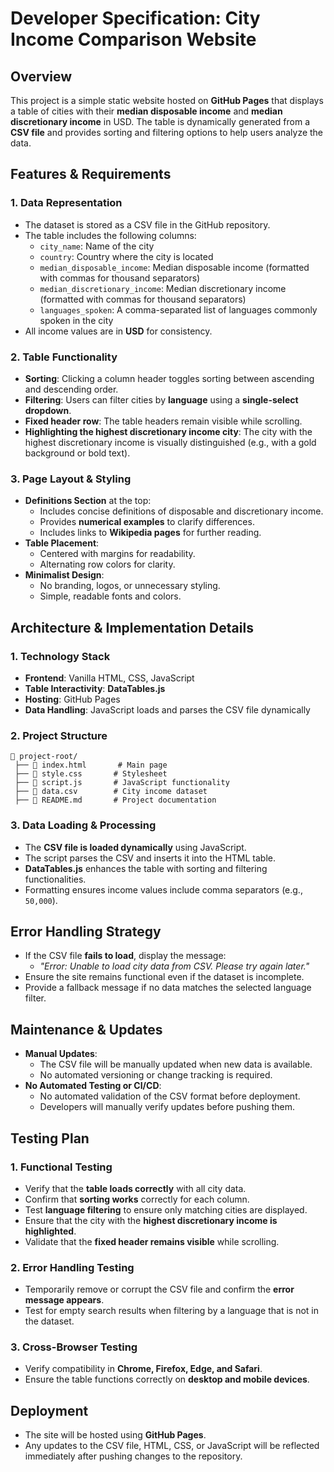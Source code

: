 # Developer Specification: City Income Comparison Website

## Overview
This project is a simple static website hosted on **GitHub Pages** that displays a table of cities with their **median disposable income** and **median discretionary income** in USD. The table is dynamically generated from a **CSV file** and provides sorting and filtering options to help users analyze the data.

## Features & Requirements

### 1. **Data Representation**
- The dataset is stored as a CSV file in the GitHub repository.
- The table includes the following columns:
  - `city_name`: Name of the city
  - `country`: Country where the city is located
  - `median_disposable_income`: Median disposable income (formatted with commas for thousand separators)
  - `median_discretionary_income`: Median discretionary income (formatted with commas for thousand separators)
  - `languages_spoken`: A comma-separated list of languages commonly spoken in the city
- All income values are in **USD** for consistency.

### 2. **Table Functionality**
- **Sorting**: Clicking a column header toggles sorting between ascending and descending order.
- **Filtering**: Users can filter cities by **language** using a **single-select dropdown**.
- **Fixed header row**: The table headers remain visible while scrolling.
- **Highlighting the highest discretionary income city**: The city with the highest discretionary income is visually distinguished (e.g., with a gold background or bold text).

### 3. **Page Layout & Styling**
- **Definitions Section** at the top:
  - Includes concise definitions of disposable and discretionary income.
  - Provides **numerical examples** to clarify differences.
  - Includes links to **Wikipedia pages** for further reading.
- **Table Placement**:
  - Centered with margins for readability.
  - Alternating row colors for clarity.
- **Minimalist Design**:
  - No branding, logos, or unnecessary styling.
  - Simple, readable fonts and colors.

## Architecture & Implementation Details

### 1. **Technology Stack**
- **Frontend**: Vanilla HTML, CSS, JavaScript
- **Table Interactivity**: **DataTables.js**
- **Hosting**: GitHub Pages
- **Data Handling**: JavaScript loads and parses the CSV file dynamically

### 2. **Project Structure**
```
📂 project-root/
 ├── 📄 index.html       # Main page
 ├── 📄 style.css       # Stylesheet
 ├── 📄 script.js       # JavaScript functionality
 ├── 📄 data.csv        # City income dataset
 ├── 📄 README.md       # Project documentation
```

### 3. **Data Loading & Processing**
- The **CSV file is loaded dynamically** using JavaScript.
- The script parses the CSV and inserts it into the HTML table.
- **DataTables.js** enhances the table with sorting and filtering functionalities.
- Formatting ensures income values include comma separators (e.g., `50,000`).

## Error Handling Strategy
- If the CSV file **fails to load**, display the message:
  - *"Error: Unable to load city data from CSV. Please try again later."*
- Ensure the site remains functional even if the dataset is incomplete.
- Provide a fallback message if no data matches the selected language filter.

## Maintenance & Updates
- **Manual Updates**:
  - The CSV file will be manually updated when new data is available.
  - No automated versioning or change tracking is required.
- **No Automated Testing or CI/CD**:
  - No automated validation of the CSV format before deployment.
  - Developers will manually verify updates before pushing them.

## Testing Plan

### 1. **Functional Testing**
- Verify that the **table loads correctly** with all city data.
- Confirm that **sorting works** correctly for each column.
- Test **language filtering** to ensure only matching cities are displayed.
- Ensure that the city with the **highest discretionary income is highlighted**.
- Validate that the **fixed header remains visible** while scrolling.

### 2. **Error Handling Testing**
- Temporarily remove or corrupt the CSV file and confirm the **error message appears**.
- Test for empty search results when filtering by a language that is not in the dataset.

### 3. **Cross-Browser Testing**
- Verify compatibility in **Chrome, Firefox, Edge, and Safari**.
- Ensure the table functions correctly on **desktop and mobile devices**.

## Deployment
- The site will be hosted using **GitHub Pages**.
- Any updates to the CSV file, HTML, CSS, or JavaScript will be reflected immediately after pushing changes to the repository.
